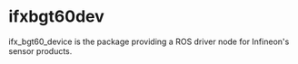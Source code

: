 # ifxbgt60dev
ifx_bgt60_device is the package providing a ROS driver node for Infineon's sensor products.

